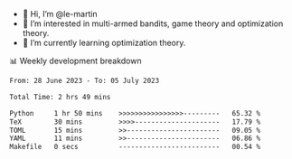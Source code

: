 - 👋 Hi, I’m @le-martin
- 👀 I’m interested in multi-armed bandits, game theory and optimization theory.
- 🌱 I’m currently learning optimization theory.
<!---- 💞️ I’m looking to collaborate on ...
- 📫 How to reach me ...-->

<!---
Tutorial for using WakaTime stats in GitHub profile: https://github.com/athul/waka-readme
-->

📊 Weekly development breakdown
<!--START_SECTION:waka-->

```txt
From: 28 June 2023 - To: 05 July 2023

Total Time: 2 hrs 49 mins

Python     1 hr 50 mins    >>>>>>>>>>>>>>>>---------   65.32 %
TeX        30 mins         >>>>---------------------   17.79 %
TOML       15 mins         >>-----------------------   09.05 %
YAML       11 mins         >>-----------------------   06.86 %
Makefile   0 secs          -------------------------   00.54 %
```

<!--END_SECTION:waka-->

<!---
le-martin/le-martin is a ✨ special ✨ repository because its `README.md` (this file) appears on your GitHub profile.
You can click the Preview link to take a look at your changes.
--->
